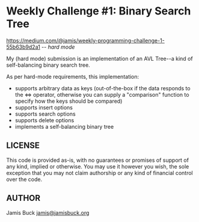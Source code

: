 # Weekly Challenge #1: Binary Search Tree

https://medium.com/@jamis/weekly-programming-challenge-1-55b63b9d2a1 -- _hard mode_

My (hard mode) submission is an implementation of an AVL Tree--a kind
of self-balancing binary search tree.

As per hard-mode requirements, this implementation:
* supports arbitrary data as keys (out-of-the-box if the data responds to the <=> operator, otherwise you can supply a "comparison" function to specify how the keys should be compared)
* supports insert options
* supports search options
* supports delete options
* implements a self-balancing binary tree


## LICENSE

This code is provided as-is, with no guarantees or promises of support of
any kind, implied or otherwise. You may use it however you wish, the sole
exception that you may not claim authorship or any kind of financial control
over the code.


## AUTHOR

Jamis Buck <jamis@jamisbuck.org>
